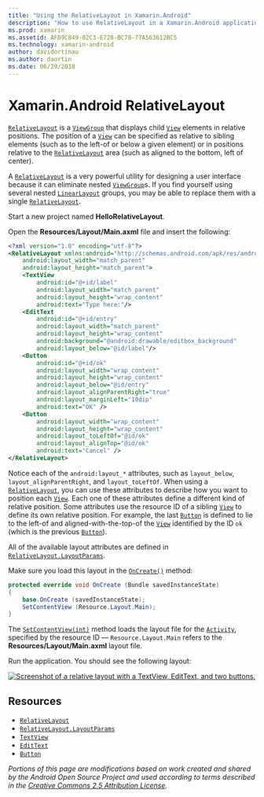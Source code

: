```yaml
---
title: "Using the RelativeLayout in Xamarin.Android"
description: "How to use RelativeLayout in a Xamarin.Android application"
ms.prod: xamarin
ms.assetid: AFD9C849-02C3-E728-BC78-77A563612BC5
ms.technology: xamarin-android
author: davidortinau
ms.author: daortin
ms.date: 06/29/2018
---
```


# Xamarin.Android RelativeLayout

[`RelativeLayout`](xref:Android.Widget.RelativeLayout)
is a
[`ViewGroup`](xref:Android.Views.ViewGroup) that displays child
[`View`](xref:Android.Views.View)
elements in relative positions. The position of a
[`View`](xref:Android.Views.View) can
be specified as relative to sibling elements (such as to the left-of or
below a given element) or in positions relative to the
[`RelativeLayout`](xref:Android.Widget.RelativeLayout)
area (such as aligned to the bottom, left of center).

A [`RelativeLayout`](xref:Android.Widget.RelativeLayout)
is a very powerful utility for designing a user interface because it
can eliminate nested
[`ViewGroup`](xref:Android.Views.ViewGroup)s. If you find
yourself using several nested
[`LinearLayout`](xref:Android.Widget.LinearLayout)
groups, you may be able to replace them with a single
[`RelativeLayout`](xref:Android.Widget.RelativeLayout).

Start a new project named **HelloRelativeLayout**.

Open the **Resources/Layout/Main.axml** file and insert the following:

```xml
<?xml version="1.0" encoding="utf-8"?>
<RelativeLayout xmlns:android="http://schemas.android.com/apk/res/android"
    android:layout_width="match_parent"
    android:layout_height="match_parent">
    <TextView
        android:id="@+id/label"
        android:layout_width="match_parent"
        android:layout_height="wrap_content"
        android:text="Type here:"/>
    <EditText
        android:id="@+id/entry"
        android:layout_width="match_parent"
        android:layout_height="wrap_content"
        android:background="@android:drawable/editbox_background"
        android:layout_below="@id/label"/>
    <Button
        android:id="@+id/ok"
        android:layout_width="wrap_content"
        android:layout_height="wrap_content"
        android:layout_below="@id/entry"
        android:layout_alignParentRight="true"
        android:layout_marginLeft="10dip"
        android:text="OK" />
    <Button
        android:layout_width="wrap_content"
        android:layout_height="wrap_content"
        android:layout_toLeftOf="@id/ok"
        android:layout_alignTop="@id/ok"
        android:text="Cancel" />
</RelativeLayout>
```

Notice each of the `android:layout_*` attributes, such as
`layout_below`, `layout_alignParentRight`, and `layout_toLeftOf`.
When using a
[`RelativeLayout`](xref:Android.Widget.RelativeLayout), you can
use these attributes to describe how you want to position each
[`View`](xref:Android.Views.View). Each one of these attributes
define a different kind of relative position. Some attributes use the
resource ID of a sibling
[`View`](xref:Android.Views.View) to define its own relative
position. For example, the last
[`Button`](xref:Android.Widget.Button) is defined to lie to the
left-of and aligned-with-the-top-of the
[`View`](xref:Android.Views.View) identified by the ID `ok`
(which is the previous
[`Button`](xref:Android.Widget.Button)).

All of the available layout attributes are defined in
[`RelativeLayout.LayoutParams`](xref:Android.Widget.RelativeLayout.LayoutParams).

Make sure you load this layout in the
[`OnCreate()`](xref:Android.App.Activity.OnCreate*)
method:

```csharp
protected override void OnCreate (Bundle savedInstanceState)
{
    base.OnCreate (savedInstanceState);
    SetContentView (Resource.Layout.Main);
}
```

The [`SetContentView(int)`](xref:Android.App.Activity.SetContentView*)
method loads the layout file for the
[`Activity`](xref:Android.App.Activity), specified by the
resource ID &mdash; `Resource.Layout.Main` refers to the
**Resources/Layout/Main.axml** layout file.

Run the application. You should see the following layout:

[![Screenshot of a relative layout with a TextView, EditText, and two buttons.](relative-layout-images/helloviews2.png)](relative-layout-images/helloviews2.png#lightbox)

## Resources

- [`RelativeLayout`](xref:Android.Widget.RelativeLayout)
- [`RelativeLayout.LayoutParams`](xref:Android.Widget.RelativeLayout.LayoutParams)
- [`TextView`](xref:Android.Widget.TextView)
- [`EditText`](xref:Android.Widget.EditText)
- [`Button`](xref:Android.Widget.Button)

_Portions of this page are modifications based on work created and shared by the
Android Open Source Project and used according to terms described in the
[Creative Commons 2.5 Attribution License](https://creativecommons.org/licenses/by/2.5/)._

